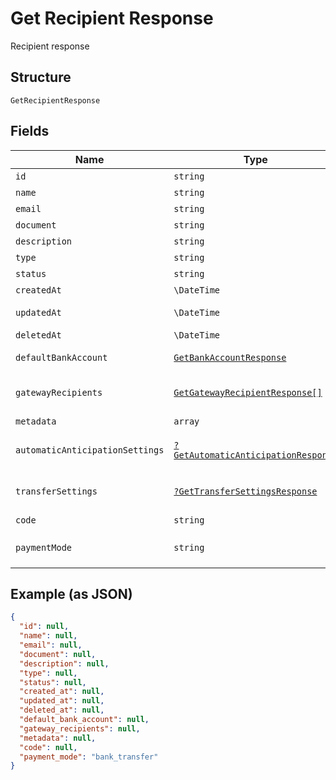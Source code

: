 
# Get Recipient Response

Recipient response

## Structure

`GetRecipientResponse`

## Fields

| Name | Type | Tags | Description | Getter | Setter |
|  --- | --- | --- | --- | --- | --- |
| `id` | `string` | Required | Id | getId(): string | setId(string id): void |
| `name` | `string` | Required | Name | getName(): string | setName(string name): void |
| `email` | `string` | Required | Email | getEmail(): string | setEmail(string email): void |
| `document` | `string` | Required | Document | getDocument(): string | setDocument(string document): void |
| `description` | `string` | Required | Description | getDescription(): string | setDescription(string description): void |
| `type` | `string` | Required | Type | getType(): string | setType(string type): void |
| `status` | `string` | Required | Status | getStatus(): string | setStatus(string status): void |
| `createdAt` | `\DateTime` | Required | Creation date | getCreatedAt(): \DateTime | setCreatedAt(\DateTime createdAt): void |
| `updatedAt` | `\DateTime` | Required | Last update date | getUpdatedAt(): \DateTime | setUpdatedAt(\DateTime updatedAt): void |
| `deletedAt` | `\DateTime` | Required | Deletion date | getDeletedAt(): \DateTime | setDeletedAt(\DateTime deletedAt): void |
| `defaultBankAccount` | [`GetBankAccountResponse`](/doc/models/get-bank-account-response.md) | Required | Default bank account | getDefaultBankAccount(): GetBankAccountResponse | setDefaultBankAccount(GetBankAccountResponse defaultBankAccount): void |
| `gatewayRecipients` | [`GetGatewayRecipientResponse[]`](/doc/models/get-gateway-recipient-response.md) | Required | Info about the recipient on the gateway | getGatewayRecipients(): array | setGatewayRecipients(array gatewayRecipients): void |
| `metadata` | `array` | Required | Metadata | getMetadata(): array | setMetadata(array metadata): void |
| `automaticAnticipationSettings` | [`?GetAutomaticAnticipationResponse`](/doc/models/get-automatic-anticipation-response.md) | Optional | - | getAutomaticAnticipationSettings(): ?GetAutomaticAnticipationResponse | setAutomaticAnticipationSettings(?GetAutomaticAnticipationResponse automaticAnticipationSettings): void |
| `transferSettings` | [`?GetTransferSettingsResponse`](/doc/models/get-transfer-settings-response.md) | Optional | - | getTransferSettings(): ?GetTransferSettingsResponse | setTransferSettings(?GetTransferSettingsResponse transferSettings): void |
| `code` | `string` | Required | Recipient code | getCode(): string | setCode(string code): void |
| `paymentMode` | `string` | Required | Payment mode<br>**Default**: `'bank_transfer'` | getPaymentMode(): string | setPaymentMode(string paymentMode): void |

## Example (as JSON)

```json
{
  "id": null,
  "name": null,
  "email": null,
  "document": null,
  "description": null,
  "type": null,
  "status": null,
  "created_at": null,
  "updated_at": null,
  "deleted_at": null,
  "default_bank_account": null,
  "gateway_recipients": null,
  "metadata": null,
  "code": null,
  "payment_mode": "bank_transfer"
}
```

